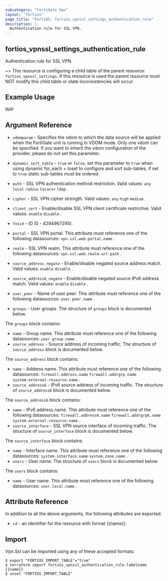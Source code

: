 ```yaml
---
subcategory: "FortiGate Vpn"
layout: "fortios"
page_title: "FortiOS: fortios_vpnssl_settings_authentication_rule"
description: |-
  Authentication rule for SSL VPN.
---
```


## fortios_vpnssl_settings_authentication_rule
Authentication rule for SSL VPN.

~> This resource is configuring a child table of the parent resource: `fortios_vpnssl_settings`. If this resource is used the parent resource must NOT modify this child table or state inconsistencies will occur.

## Example Usage

WIP

## Argument Reference
* `vdomparam` - Specifies the vdom to which the data source will be applied when the FortiGate unit is running in VDOM mode. Only one vdom can be specified. If you want to inherit the vdom configuration of the provider, please do not set this parameter.
* `dynamic_sort_table` - `true` or `false`, set this parameter to `true` when using dynamic for_each + toset to configure and sort sub-tables, if set to `true` static sub-tables must be ordered.

* `auth` - SSL VPN authentication method restriction. Valid values: `any` `local` `radius` `tacacs+` `ldap` .
* `cipher` - SSL VPN cipher strength. Valid values: `any` `high` `medium` .
* `client_cert` - Enable/disable SSL VPN client certificate restrictive. Valid values: `enable` `disable` .
* `fosid` - ID (0 - 4294967295).
* `portal` - SSL VPN portal. This attribute must reference one of the following datasources: `vpn.ssl.web.portal.name` .
* `realm` - SSL VPN realm. This attribute must reference one of the following datasources: `vpn.ssl.web.realm.url-path` .
* `source_address_negate` - Enable/disable negated source address match. Valid values: `enable` `disable` .
* `source_address6_negate` - Enable/disable negated source IPv6 address match. Valid values: `enable` `disable` .
* `user_peer` - Name of user peer. This attribute must reference one of the following datasources: `user.peer.name` .
* `groups` - User groups. The structure of `groups` block is documented below.

The `groups` block contains:

* `name` - Group name. This attribute must reference one of the following datasources: `user.group.name` .
* `source_address` - Source address of incoming traffic. The structure of `source_address` block is documented below.

The `source_address` block contains:

* `name` - Address name. This attribute must reference one of the following datasources: `firewall.address.name` `firewall.addrgrp.name` `system.external-resource.name` .
* `source_address6` - IPv6 source address of incoming traffic. The structure of `source_address6` block is documented below.

The `source_address6` block contains:

* `name` - IPv6 address name. This attribute must reference one of the following datasources: `firewall.address6.name` `firewall.addrgrp6.name` `system.external-resource.name` .
* `source_interface` - SSL VPN source interface of incoming traffic. The structure of `source_interface` block is documented below.

The `source_interface` block contains:

* `name` - Interface name. This attribute must reference one of the following datasources: `system.interface.name` `system.zone.name` .
* `users` - User name. The structure of `users` block is documented below.

The `users` block contains:

* `name` - User name. This attribute must reference one of the following datasources: `user.local.name` .

## Attribute Reference

In addition to all the above arguments, the following attributes are exported:
* `id` - an identifier for the resource with format {{name}}.

## Import

Vpn.Ssl can be imported using any of these accepted formats:
```
$ export "FORTIOS_IMPORT_TABLE"="true"
$ terraform import fortios_vpnssl_authentication_rule.labelname {{name}}
$ unset "FORTIOS_IMPORT_TABLE"
```
